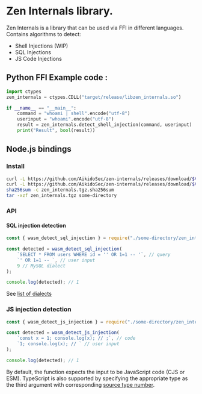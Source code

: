 # Zen Internals library.

Zen Internals is a library that can be used via FFI in different languages. Contains algorithms to detect:

-   Shell Injections (WIP)
-   SQL Injections
- JS Code Injections
## Python FFI Example code :

```py
import ctypes
zen_internals = ctypes.CDLL("target/release/libzen_internals.so")

if __name__ == "__main__":
    command = "whoami | shell".encode("utf-8")
    userinput = "whoami".encode("utf-8")
    result = zen_internals.detect_shell_injection(command, userinput)
    print("Result", bool(result))
```

## Node.js bindings

### Install

```bash
curl -L https://github.com/AikidoSec/zen-internals/releases/download/$VERSION/zen_internals.tgz -o zen_internals.tgz
curl -L https://github.com/AikidoSec/zen-internals/releases/download/$VERSION/zen_internals.tgz.sha256sum -o zen_internals.tgz.sha256sum
sha256sum -c zen_internals.tgz.sha256sum
tar -xzf zen_internals.tgz some-directory
```

### API

#### SQL injection detection

```js
const { wasm_detect_sql_injection } = require("./some-directory/zen_internals");

const detected = wasm_detect_sql_injection(
    `SELECT * FROM users WHERE id = '' OR 1=1 -- '`, // query
    `' OR 1=1 -- `, // user input
    9 // MySQL dialect
);

console.log(detected); // 1
```

See [list of dialects](https://github.com/AikidoSec/zen-internals/blob/main/src/sql_injection/helpers/select_dialect_based_on_enum.rs#L18)

### JS injection detection

```js
const { wasm_detect_js_injection } = require("./some-directory/zen_internals");

const detected = wasm_detect_js_injection(
    `const x = 1; console.log(x); // ;`, // code
    `1; console.log(x); // ` // user input
);

console.log(detected); // 1
```

By default, the function expects the input to be JavaScript code (CJS or ESM). TypeScript is also supported by specifying the appropriate type as the third argument with corresponding [source type number](https://github.com/AikidoSec/zen-internals/blob/main/src/js_injection/helpers/select_sourcetype_based_on_enum.rs).
